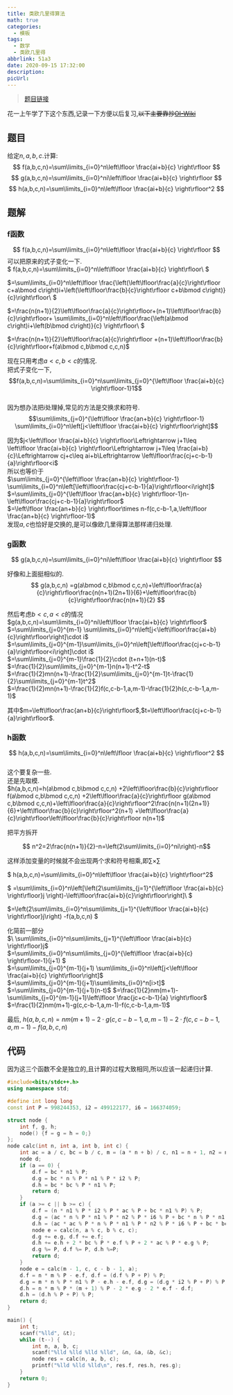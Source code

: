 ```yaml
---
title: 类欧几里得算法
math: true
categories:
  - 模板
tags:
  - 数学
  - 类欧几里得
abbrlink: 51a3
date: 2020-09-15 17:32:00
description:
picUrl:
---
```



> [题目链接](https://www.luogu.com.cn/problem/P5170)  

花一上午学了下这个东西,记录一下方便以后复习,~~以下主要靠抄[OI-Wiki](https://oi-wiki.org/mathjax/euclidean/)~~
## 题目  
给定$n,a,b,c$.计算:  
$$ f(a,b,c,n)=\sum\limits_{i=0}^n\left\lfloor \frac{ai+b}{c} \right\rfloor $$
$$ g(a,b,c,n)=\sum\limits_{i=0}^ni\left\lfloor \frac{ai+b}{c} \right\rfloor $$
$$ h(a,b,c,n)=\sum\limits_{i=0}^n\left\lfloor \frac{ai+b}{c} \right\rfloor^2  $$  

## 题解
### f函数
$$ f(a,b,c,n)=\sum\limits_{i=0}^n\left\lfloor \frac{ai+b}{c} \right\rfloor $$
可以把原来的式子变化一下.  
$ f(a,b,c,n)=\sum\limits_{i=0}^n\left\lfloor \frac{ai+b}{c} \right\rfloor\ $  

$=\sum\limits_{i=0}^n\left\lfloor \frac{\left(\left\lfloor\frac{a}{c}\right\rfloor c+a\bmod c\right)i+\left(\left\lfloor\frac{b}{c}\right\rfloor c+b\bmod c\right)}{c}\right\rfloor\ $  

$=\frac{n(n+1)}{2}\left\lfloor\frac{a}{c}\right\rfloor+(n+1)\left\lfloor\frac{b}{c}\right\rfloor+ \sum\limits_{i=0}^n\left\lfloor\frac{\left(a\bmod c\right)i+\left(b\bmod c\right)}{c} \right\rfloor\ $  

$=\frac{n(n+1)}{2}\left\lfloor\frac{a}{c}\right\rfloor +(n+1)\left\lfloor\frac{b}{c}\right\rfloor+f(a\bmod c,b\bmod c,c,n)$  

现在只用考虑$a<c,b<c$的情况.  
把式子变化一下, $$f(a,b,c,n)=\sum\limits_{i=0}^n\sum\limits_{j=0}^{\left\lfloor \frac{ai+b}{c} \right\rfloor-1}1$$  
因为想办法把$i$处理掉,常见的方法是交换求和符号.  
$$\sum\limits_{j=0}^{\left\lfloor \frac{an+b}{c} \right\rfloor-1} \sum\limits_{i=0}^n\left[j<\left\lfloor \frac{ai+b}{c} \right\rfloor\right]$$  

因为$j<\left\lfloor \frac{ai+b}{c} \right\rfloor\Leftrightarrow j+1\leq \left\lfloor \frac{ai+b}{c} \right\rfloor\Leftrightarrow j+1\leq \frac{ai+b}{c}\Leftrightarrow cj+c\leq ai+b\Leftrightarrow \left\lfloor\frac{cj+c-b-1}{a}\right\rfloor<i$   
所以也等价于  
$\sum\limits_{j=0}^{\left\lfloor \frac{an+b}{c} \right\rfloor-1} \sum\limits_{i=0}^n\left[\left\lfloor\frac{cj+c-b-1}{a}\right\rfloor<i\right]$  
$=\sum\limits_{j=0}^{\left\lfloor \frac{an+b}{c} \right\rfloor-1}n-\left\lfloor\frac{cj+c-b-1}{a}\right\rfloor$  
$=\left\lfloor \frac{an+b}{c} \right\rfloor\times n-f(c,c-b-1,a,\left\lfloor \frac{an+b}{c} \right\rfloor-1)$  
发现$a,c$也恰好是交换的,是可以像欧几里得算法那样递归处理.  
### g函数
$$ g(a,b,c,n)=\sum\limits_{i=0}^ni\left\lfloor \frac{ai+b}{c} \right\rfloor $$  

好像和上面挺相似的.  
$$ g(a,b,c,n) =g(a\bmod c,b\bmod c,c,n)+\left\lfloor\frac{a}{c}\right\rfloor\frac{n(n+1)(2n+1)}{6}+\left\lfloor\frac{b}{c}\right\rfloor\frac{n(n+1)}{2} $$   

然后考虑$b<c,a<c$的情况  
$g(a,b,c,n)=\sum\limits_{i=0}^ni\left\lfloor \frac{ai+b}{c} \right\rfloor$   
$=\sum\limits_{j=0}^{m-1} \sum\limits_{i=0}^n\left[j<\left\lfloor\frac{ai+b}{c}\right\rfloor\right]\cdot i$  
$=\sum\limits_{j=0}^{m-1}\sum\limits_{i=0}^n\left[\left\lfloor\frac{cj+c-b-1}{a}\right\rfloor<i\right]\cdot i$  
$=\sum\limits_{j=0}^{m-1}\frac{1}{2}\cdot (t+n+1)(n-t)$  
$=\frac{1}{2}\sum\limits_{j=0}^{m-1}n(n+1)-t^2-t$  
$=\frac{1}{2}mn(n+1)-\frac{1}{2}\sum\limits_{j=0}^{m-1}t-\frac{1}{2}\sum\limits_{j=0}^{m-1}t^2$  
$=\frac{1}{2}mn(n+1)-\frac{1}{2}f(c,c-b-1,a,m-1)-\frac{1}{2}h(c,c-b-1,a,m-1)$

其中$m=\left\lfloor\frac{an+b}{c}\right\rfloor$,$t=\left\lfloor\frac{cj+c-b-1}{a}\right\rfloor$.  

### h函数
$$ h(a,b,c,n)=\sum\limits_{i=0}^n\left\lfloor \frac{ai+b}{c} \right\rfloor^2  $$  
这个要复杂一些.  
还是先取模.  
$h(a,b,c,n)=h(a\bmod c,b\bmod c,c,n) +2\left\lfloor\frac{b}{c}\right\rfloor f(a\bmod c,b\bmod c,c,n) +2\left\lfloor\frac{a}{c}\right\rfloor g(a\bmod c,b\bmod c,c,n)+\left\lfloor\frac{a}{c}\right\rfloor^2\frac{n(n+1)(2n+1)}{6}+\left\lfloor\frac{b}{c}\right\rfloor^2(n+1) +\left\lfloor\frac{a}{c}\right\rfloor\left\lfloor\frac{b}{c}\right\rfloor n(n+1)$  

把平方拆开  

$$ n^2=2\frac{n(n+1)}{2}-n=\left(2\sum\limits_{i=0}^ni\right)-n$$  

这样添加变量的时候就不会出现两个求和符号相乘,即$\sum\times \sum$  

$ h(a,b,c,n)=\sum\limits_{i=0}^n\left\lfloor \frac{ai+b}{c} \right\rfloor^2$  

$ =\sum\limits_{i=0}^n\left[\left(2\sum\limits_{j=1}^{\left\lfloor \frac{ai+b}{c} \right\rfloor}j \right)-\left\lfloor\frac{ai+b}{c}\right\rfloor\right]\ $  

$=\left(2\sum\limits_{i=0}^n\sum\limits_{j=1}^{\left\lfloor \frac{ai+b}{c} \right\rfloor}j\right) -f(a,b,c,n) $

化简前一部分  
$\ \sum\limits_{i=0}^n\sum\limits_{j=1}^{\left\lfloor \frac{ai+b}{c} \right\rfloor}j$  
$=\sum\limits_{i=0}^n\sum\limits_{j=0}^{\left\lfloor \frac{ai+b}{c} \right\rfloor-1}(j+1) $  
$=\sum\limits_{j=0}^{m-1}(j+1) \sum\limits_{i=0}^n\left[j<\left\lfloor \frac{ai+b}{c} \right\rfloor\right]$   
$=\sum\limits_{j=0}^{m-1}(j+1)\sum\limits_{i=0}^n[i>t]$ 
$=\sum\limits_{j=0}^{m-1}(j+1)(n-t)$ 
$=\frac{1}{2}nm(m+1)-\sum\limits_{j=0}^{m-1}(j+1)\left\lfloor \frac{jc+c-b-1}{a} \right\rfloor$ 
$=\frac{1}{2}nm(m+1)-g(c,c-b-1,a,m-1)-f(c,c-b-1,a,m-1)$ 

最后, 
$h(a,b,c,n)=nm(m+1)-2\cdot g(c,c-b-1,a,m-1)-2\cdot f(c,c-b-1,a,m-1)-f(a,b,c,n)$  

## 代码
因为这三个函数不全是独立的,且计算的过程大致相同,所以应该一起递归计算.  
```cpp
#include<bits/stdc++.h>
using namespace std;

#define int long long
const int P = 998244353, i2 = 499122177, i6 = 166374059;

struct node {
    int f, g, h;
    node() {f = g = h = 0;}
};
node calc(int n, int a, int b, int c) {
    int ac = a / c, bc = b / c, m = (a * n + b) / c, n1 = n + 1, n2 = n * 2 + 1;
    node d;
    if (a == 0) {
        d.f = bc * n1 % P;
        d.g = bc * n % P * n1 % P * i2 % P;
        d.h = bc * bc % P * n1 % P;
        return d;
    }
    if (a >= c || b >= c) {
        d.f = (n * n1 % P * i2 % P * ac % P + bc * n1 % P) % P;
        d.g = (ac * n % P * n1 % P * n2 % P * i6 % P + bc * n % P * n1 % P * i2 % P) % P;
        d.h = (ac * ac % P * n % P * n1 % P * n2 % P * i6 % P + bc * bc % P * n1 % P + ac * bc % P * n % P * n1 % P) % P;
        node e = calc(n, a % c, b % c, c);
        d.g += e.g, d.f += e.f;
        d.h += e.h + 2 * bc % P * e.f % P + 2 * ac % P * e.g % P;
        d.g %= P, d.f %= P, d.h %=P;
        return d;
    }
    node e = calc(m - 1, c, c - b - 1, a);
    d.f = n * m % P - e.f, d.f = (d.f % P + P) % P;
    d.g = m * n % P * n1 % P - e.h - e.f, d.g = (d.g * i2 % P + P) % P;
    d.h = n * m % P * (m + 1) % P - 2 * e.g - 2 * e.f - d.f;
    d.h = (d.h % P + P) % P;
    return d;
}

main() {
    int t;
    scanf("%lld", &t);
    while (t--) {
        int n, a, b, c;
        scanf("%lld %lld %lld %lld", &n, &a, &b, &c);
        node res = calc(n, a, b, c);
        printf("%lld %lld %lld\n", res.f, res.h, res.g);
    }
    return 0;
}
```

